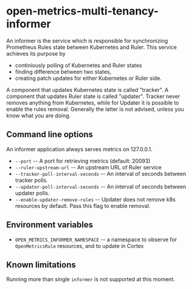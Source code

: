 open-metrics-multi-tenancy-informer
===================================

An informer is the service which is responsible for synchronizing Prometheus Rules state
between Kubernetes and Ruler. This service achieves its purpose by
  - continiously polling  of Kubernetes and Ruler states 
  - finding difference between two states,
  - creating patch updates for either Kubernetes or Ruler side.

A component that updates Kubernetes state is called "tracker".
A component that updates Ruler state is called "updater". 
Tracker never removes anything from Kubernetes,
  while for Updater it is possible to enable the rules removal. 
Generally the latter is not advised,
  unless you know what you are doing.


Command line options
--------------------

An informer application always serves metrics on 127.0.0.1.

- `--port` -- A port for retrieving metrics (default: 20093)
- `--ruler-upstream-url` -- An upstream URL of Ruler service
- `--tracker-poll-interval-seconds` -- An interval of seconds between tracker polls.
- `--updater-poll-interval-seconds` -- An interval of seconds between updater polls.
- `--enable-updater-remove-rules` -- Updater does not remove k8s resources by default. Pass this flag to enable removal.

Environment variables
---------------------
- `OPEN_METRICS_INFORMER_NAMESPACE`        -- a namespace to observe for `OpenMetricsRule` resources, and to update in Cortex

Known limitations
-----------------
Running more than single `informer` is not supported at this moment.

